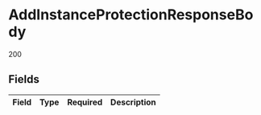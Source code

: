 # AddInstanceProtectionResponseBody

200


## Fields

| Field       | Type        | Required    | Description |
| ----------- | ----------- | ----------- | ----------- |